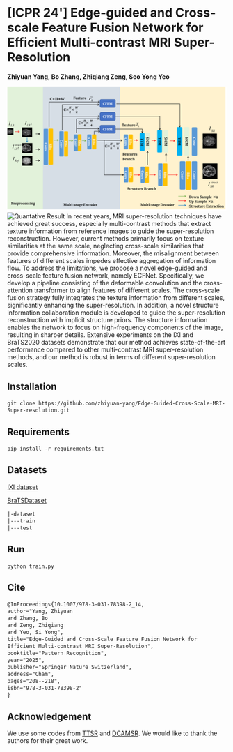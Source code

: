 # [ICPR 24'] Edge-guided and Cross-scale Feature Fusion Network for Efficient Multi-contrast MRI Super-Resolution
**Zhiyuan Yang, Bo Zhang, Zhiqiang Zeng, Seo Yong Yeo**

![Network](./Fig/Fig1.png)
![Quantative Result](./Fig/Fig3.png)
In recent years, MRI super-resolution techniques have achieved great 
success, especially multi-contrast methods that extract texture information from 
reference images to guide the super-resolution reconstruction. However, current
methods primarily focus on texture similarities at the same scale, neglecting
cross-scale similarities that provide comprehensive information. Moreover, the 
misalignment between features of different scales impedes effective aggregation 
of information flow. To address the limitations, we propose a novel edge-guided 
and cross-scale feature fusion network, namely ECFNet. Specifically, we develop a pipeline consisting of the deformable convolution and the cross-attention 
transformer to align features of different scales. The cross-scale fusion strategy
fully integrates the texture information from different scales, significantly enhancing the super-resolution. In addition, a novel structure information collaboration module is developed to guide the super-resolution reconstruction with implicit structure priors. The structure information enables the network to focus on
high-frequency components of the image, resulting in sharper details. Extensive 
experiments on the IXI and BraTS2020 datasets demonstrate that our method 
achieves state-of-the-art performance compared to other multi-contrast MRI super-resolution methods, and our method is robust in terms of different super-resolution scales.

## Installation
```
git clone https://github.com/zhiyuan-yang/Edge-Guided-Cross-Scale-MRI-Super-resolution.git
```
## Requirements
```
pip install -r requirements.txt
```
## Datasets
[IXI dataset](https://brain-development.org/ixi-dataset/)

[BraTSDataset](https://www.med.upenn.edu/cbica/brats2020/data.html)
```
|-dataset
|---train
|---test

```

## Run
```
python train.py
```
## Cite
```
@InProceedings{10.1007/978-3-031-78398-2_14,
author="Yang, Zhiyuan
and Zhang, Bo
and Zeng, Zhiqiang
and Yeo, Si Yong",
title="Edge-Guided and Cross-Scale Feature Fusion Network for Efficient Multi-contrast MRI Super-Resolution",
booktitle="Pattern Recognition",
year="2025",
publisher="Springer Nature Switzerland",
address="Cham",
pages="208--218",
isbn="978-3-031-78398-2"
}
```
## Acknowledgement
We use some codes from [TTSR](https://github.com/researchmm/TTSR) and [DCAMSR](https://github.com/Solor-pikachu/DCAMSR). We would like to thank the authors for their great work.

